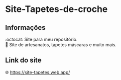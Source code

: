 # Site-Tapetes-de-croche

## Informações

:octocat: Site para meu repositório. <br>
:rose: Site de artesanatos, tapetes máscaras e muito mais.

## Link do site

:globe_with_meridians: https://site-tapetes.web.app/

